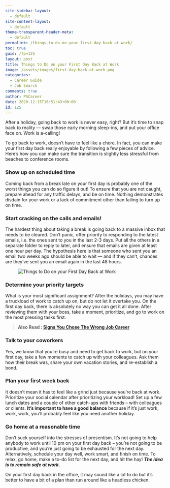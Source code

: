 ```yaml
---
site-sidebar-layout:
  - default
site-content-layout:
  - default
theme-transparent-header-meta:
  - default
permalink: /things-to-do-on-your-first-day-back-at-work/
toc: true
guid: /?p=125
layout: post
title: Things to Do on your First Day Back at Work
image: /assets/images/first-day-back-at-work.png
categories:
  - Career Guide
  - Job Search
comments: true
author: PhCareer
date: 2020-12-15T16:51:43+00:00
id: 125
---
```

After a holiday, going back to work is never easy, right? But it&#8217;s time to snap back to reality — swap those early morning sleep-ins, and put your office face on. Work is a-calling!

To go back to work, doesn&#8217;t have to feel like a chore. In fact, you can make your first day back really enjoyable by following a few pieces of advice. Here&#8217;s how you can make sure the transition is slightly less stressful from beaches to conference rooms.

### Show up on scheduled time

Coming back from a break late on your first day is probably one of the worst things you can do so figure it out! To ensure that you are not caught, prepare ahead for any traffic delays, and be on time. Nothing demonstrates disdain for your work or a lack of commitment other than failing to turn up on time.

### Start cracking on the calls and emails!

The hardest thing about taking a break is going back to a massive inbox that needs to be cleared. Don&#8217;t panic, offer priority to responding to the latest emails, i.e. the ones sent to you in the last 2-3 days. Put all the others in a separate folder to reply to later, and ensure that emails are given at least one hour per day. The hypothesis here is that someone who sent you an email two weeks ago should be able to wait — and if they can&#8217;t, chances are they&#8217;ve sent you an email again in the last 48 hours.

 

<figure class="wp-block-image size-large">

<img loading="lazy" width="640" height="432" src="/wp-content/uploads/2020/12/writing-pad.jpg" alt="Things to Do on your First Day Back at Work" class="wp-image-126" srcset="/wp-content/uploads/2020/12/writing-pad.jpg 640w, /wp-content/uploads/2020/12/writing-pad-300x203.jpg 300w" sizes="(max-width: 640px) 100vw, 640px" /> </figure> 

### Determine your priority targets

What is your most significant assignment? After the holidays, you may have a truckload of work to catch up on, but do not let it overtake you. On the first day back, there is absolutely no way you can get it all done. After reviewing them with your boss, take a moment, prioritize, and go to work on the most pressing tasks first.

<blockquote class="wp-block-quote">
  <p>
    <strong>Also Read : <a href="/signs-you-chose-the-wrong-job-career/">Signs You Chose The Wrong Job Career</a></strong>
  </p>
</blockquote>

### Talk to your coworkers

Yes, we know that you&#8217;re busy and need to get back to work, but on your first day, take a few moments to catch up with your colleagues. Ask them how their break was, share your own vacation stories, and re-establish a bond.

### Plan your first week back

It doesn&#8217;t mean it has to feel like a grind just because you&#8217;re back at work. Prioritize your social calendar after prioritizing your workload! Set up a few lunch dates and a couple of other catch-ups with friends &#8211; with colleagues or clients. **It&#8217;s important to have a good balance** because if it&#8217;s just work, work, work, you&#8217;ll probably feel like you need another holiday.

### Go home at a reasonable time

Don&#8217;t suck yourself into the stresses of presentism. It&#8217;s not going to help anybody to work until 10 pm on your first day back &#8211; you&#8217;re not going to be productive, and you&#8217;re just going to be exhausted for the next day. Alternatively, schedule your day well, work smart, and finish on time. To relax, go home, make a to-do list for the next day, and hit the hay! **_The idea is to remain safe at work_**.

On your first day back in the office, it may sound like a lot to do but it&#8217;s better to have a bit of a plan than run around like a headless chicken.

